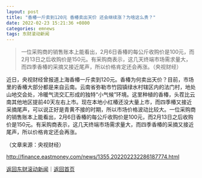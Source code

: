 ```yaml
---
layout: post
title: "香椿一斤卖到120元 香椿卖出天价 还会继续涨？为啥这么贵？"
date: 2022-02-23 15:21:36 +0800
categories: emnews
tags: 东财滚动新闻
---
```

> 一位采购商的销售账本上能看出，2月6日香椿的每公斤收购价是100元，而2月13日之后收购价是150元。有采购商表示，这几天终端市场需求量大，而四季香椿的采摘又接近尾声，所以价格肯定还会再涨。（央视财经）

<p>近日，央视财经曾报道上海香椿一斤卖到120元。香椿为何卖出天价？目前，市场里的香椿大部分都是来自云南。云南省弥勒市竹园镇绿水村辖区内的法门村，地处山地交会处，冷暖气流交汇形成的独特“小气候”环境。这里种植的香椿，头茬比云南其他地区提前40天左右上市。现在本地小红椿还没大量上市，而四季椿又接近采摘尾声，可以说正好是青黄不接的时期，所以市场价格波动比较大。一位采购商的销售账本上能看出，2月6日香椿的每公斤收购价是100元，而2月13日之后收购价是150元。有采购商表示，这几天终端市场需求量大，而四季香椿的采摘又接近尾声，所以价格肯定还会再涨。</p><p class="em_media">（文章来源：央视财经）</p>

<http://finance.eastmoney.com/news/1355,202202232286187774.html>

[返回东财滚动新闻](//finews.withounder.com/emnews/)｜[返回首页](//finews.withounder.com/)